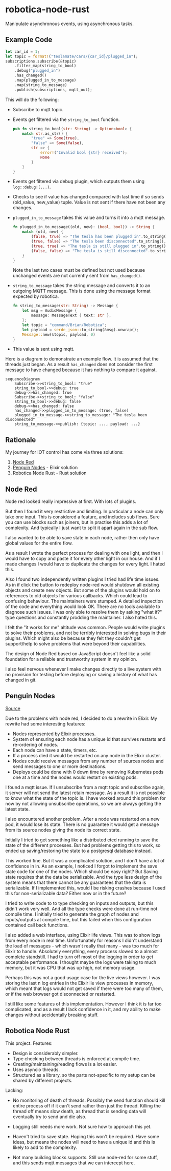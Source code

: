 # robotica-node-rust
Manipulate asynchronous events, using asynchronous tasks.

## Example Code

```rust
let car_id = 1;
let topic = format!("teslamate/cars/{car_id}/plugged_in");
subscriptions.subscribe(&topic)
    .filter_map(string_to_bool)
    .debug("plugged_in")
    .has_changed()
    .map(plugged_in_to_message)
    .map(string_to_message)
    .publish(subscriptions, mqtt_out);
```

This will do the following:

* Subscribe to mqtt topic.
* Events get filtered via the `string_to_bool` function.

    ```rust
    pub fn string_to_bool(str: String) -> Option<bool> {
        match str.as_str() {
            "true" => Some(true),
            "false" => Some(false),
            str => {
                error!("Invalid bool {str} received");
                None
            }
        }
    }
    ```

* Events get filtered via debug plugin, which outputs them using `log::debug!(...)`.
* Checks to see if value has changed compared with last time if so sends (old_value, new_value) tuple. Value is not sent if there have not been any changes.
* `plugged_in_to_message` takes this value and turns it into a mqtt message.

    ```rust
    fn plugged_in_to_message((old, new): (bool, bool)) -> String {
        match (old, new) {
            (false, true) => "The tesla has been plugged in".to_string(),
            (true, false) => "The tesla been disconnected".to_string(),
            (true, true) => "The tesla is still plugged in".to_string(),
            (false, false) => "The tesla is still disconnected".to_string(),
        }
    }
    ```

  Note the last two cases must be defined but not used because unchanged events are not currently sent from `has_changed()`.
* `string_to_message` takes the string message and converts it to an outgoing MQTT message. This is done using the message format expected by robotica.

    ```rust
    fn string_to_message(str: String) -> Message {
        let msg = AudioMessage {
            message: MessageText { text: str },
        };
        let topic = "command/Brian/Robotica";
        let payload = serde_json::to_string(&msg).unwrap();
        Message::new(&topic, payload, 0)
    }
    ```

* This value is sent using mqtt.

Here is a diagram to demonstrate an example flow. It is assumed that the threads just began. As a result `has_changed` does not consider the first message to have changed because it has nothing to compare it against.

```mermaid
sequenceDiagram
    Subscribe->>string_to_bool: "true"
    string_to_bool->>debug: true
    debug->>has_changed: true
    Subscribe->>string_to_bool: "false"
    string_to_bool->>debug: false
    debug->>has_changed: false
    has_changed->>plugged_in_to_message: (true, false)
    plugged_in_to_message->>string_to_message: "The tesla been disconnected"
    string_to_message->>publish: {topic: ..., payload: ...}
```

## Rationale

My journey for IOT control has come via three solutions:

1. [Node Red](https://nodered.org/)
2. [Penguin Nodes](https://github.com/brianmay/penguin_nodes/) - Elixir solution
3. Robotica Node Rust - Rust solution

## Node Red

Node red looked really impressive at first. With lots of plugins.

But then I found it very restrictive and limiting. In particular a node can only take one input. This is considered a feature, and includes sub flows. Sure you can use blocks such as joiners, but in practise this adds a lot of complexity. And typically I just want to split it apart again in the sub flow.

I also wanted to be able to save state in each node, rather then only have global values for the entire flow.

As a result I wrote the perfect process for dealing with one light, and then I would have to copy and paste it for every other light in our house. And if I made changes I would have to duplicate the changes for every light. I hated this.

Also I found two independently written plugins I tried had life time issues. As in if click the button to redeploy node-red would shutdown all existing objects and create new objects. But some of the plugins would hold on to references to old objects for various callbacks. Which could lead to confusing behaviour. The maintainers were stumped. A detailed inspection of the code and everything would look OK. There are no tools available to diagnose such issues. I was only able to resolve them by asking "what if?" type questions and constantly prodding the maintainer. I also hated this.

I felt the "it works for me" altitude was common. People would write plugins to solve their problems, and not be terribly interested in solving bugs in their plugins. Which might also be because they felt they couldn't get support/help to solve problems that were beyond their capabilities.

The design of Node Red based on JavaScript doesn't feel like a solid foundation for a reliable and trustworthy system in my opinion.

I also feel nervous whenever I make changes directly to a live system with no provision for testing before deploying or saving a history of what has changed in git.

## Penguin Nodes

[Source](https://github.com/brianmay/penguin_nodes/)

Due to the problems with node red, I decided to do a rewrite in Elixir. My rewrite had some interesting features:

* Nodes represented by Elixir processes.
* System of ensuring each node has a unique id that survives restarts and re-ordering of nodes.
* Each node can have a state, timers, etc.
* If a process died it would be restarted on any node in the Elixir cluster.
* Nodes could receive messages from any number of sources nodes and send messages to one or more destinations.
* Deploys could be done with 0 down time by removing Kubernetes pods one at a time and the nodes would restart on existing pods.

I found a mqtt issue. If I unsubscribe from a mqtt topic and subscribe again, it server will not send the latest retain message. As a result it is not possible to know what the state of the topic is. I have worked around this problem for now by not allowing unsubscribe operations, so we are always getting the latest state.

I also encountered another problem. After a node was restarted on a new pod, it would lose its state. There is no guarantee it would get a message from its source nodes giving the node its correct state.

Initially I tried to get something like a distributed etcd running to save the state of the different processes. But had problems getting this to work, so ended up saving/restoring the state to a postgresql database instead.

This worked fine. But it was a complicated solution, and I don't have a lot of confidence in in. As an example, I noticed I forgot to implement the save state code for one of the nodes. Which should be easy right? But Saving state requires that the data be serializable. And the type less design of the system means that there cannot be any guarantees that the data is serializable. If I implemented this, would I be risking crashes because I used this for non-serializable data? Either now or in the future?

I tried to write code to to type checking on inputs and outputs, but this didn't work very well. And all the type checks were done at run-time not compile time. I initially tried to generate the graph of nodes and inputs/outputs at compile time, but this failed when this
configuration contained call back functions.

I also added a web interface, using Elixir life views. This was to show logs from every node in real time. Unfortunately for reasons I didn't understand the load of messages - which wasn't really that many - was too much for Elixir to handle. Absolutely everything, every process slowed to a almost complete standstill. I had to turn off most of the logging in order to get acceptable performance. I thought maybe the logs were taking to much memory, but it was CPU that was up high, not memory usage.

Perhaps this was not a good usage case for the live views however. I was storing the last n log entries in the Elixir lie view processes in memory, which meant that logs would not get saved if there were too many of them, or if the web browser got disconnected or restarted.

I still like some features of this implementation. However I think it is far too complicated, and as a result I lack confidence in it, and my ability to make changes without accidentally breaking stuff.

## Robotica Node Rust

This project. Features:

* Design is considerably simpler.
* Type checking between threads is enforced at compile time.
* Creating/maintaining/reading flows is a lot easier.
* Uses asyncio threads.
* Structured as a library, so the parts not-specific to my setup can be shared by different projects.

Lacking:

* No monitoring of death of threads. Possibly the send function should kill entire process off if it can't send rather then just the thread. Killing the thread off means slow death, as thread that is sending data will eventually try to send and die also.

* Logging still needs more work. Not sure how to approach this yet.
* Haven't tried to save state. Hoping this won't be required. Have some ideas, but means the nodes will need to have a unique id and this is likely to add to the complexity.

* Not many building blocks supports. Still use node-red for some stuff, and this sends mqtt messages that we can intercept here.
